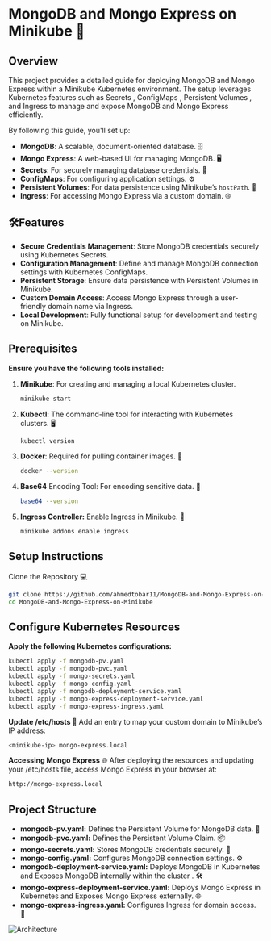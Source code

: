 # MongoDB and Mongo Express on Minikube 🚀

## Overview

This project provides a detailed guide for deploying MongoDB and Mongo Express within a Minikube Kubernetes environment. The setup leverages Kubernetes features such as Secrets , ConfigMaps , Persistent Volumes , and Ingress to manage and expose MongoDB and Mongo Express efficiently.

By following this guide, you'll set up:
- **MongoDB**: A scalable, document-oriented database. 🗄️
- **Mongo Express**: A web-based UI for managing MongoDB. 🖥️
- **Secrets**: For securely managing database credentials. 🔐
- **ConfigMaps**: For configuring application settings. ⚙️
- **Persistent Volumes**: For data persistence using Minikube’s `hostPath`. 💾
- **Ingress**: For accessing Mongo Express via a custom domain. 🌐

## 🛠️Features

- **Secure Credentials Management**: Store MongoDB credentials securely using Kubernetes Secrets. 
- **Configuration Management**: Define and manage MongoDB connection settings with Kubernetes ConfigMaps.
- **Persistent Storage**: Ensure data persistence with Persistent Volumes in Minikube.
- **Custom Domain Access**: Access Mongo Express through a user-friendly domain name via Ingress. 
- **Local Development**: Fully functional setup for development and testing on Minikube. 

## Prerequisites

**Ensure you have the following tools installed:**

1. **Minikube**: For creating and managing a local Kubernetes cluster.
   ```bash
   minikube start
2. **Kubectl**: The command-line tool for interacting with Kubernetes clusters. 🖥️
   ```bash
   kubectl version
3. **Docker**: Required for pulling container images. 🐳
   ```bash
   docker --version
4. **Base64** Encoding Tool: For encoding sensitive data. 🔢
   ```bash
   base64 --version
5. **Ingress Controller:** Enable Ingress in Minikube. 🚪
   ```bash
   minikube addons enable ingress

## Setup Instructions

Clone the Repository 💻
  ```bash
  git clone https://github.com/ahmedtobar11/MongoDB-and-Mongo-Express-on-Minikube.git
  cd MongoDB-and-Mongo-Express-on-Minikube
```

## Configure Kubernetes Resources
**Apply the following Kubernetes configurations:**

  ```bash
kubectl apply -f mongodb-pv.yaml
kubectl apply -f mongodb-pvc.yaml
kubectl apply -f mongo-secrets.yaml
kubectl apply -f mongo-config.yaml
kubectl apply -f mongodb-deployment-service.yaml
kubectl apply -f mongo-express-deployment-service.yaml
kubectl apply -f mongo-express-ingress.yaml
```
**Update /etc/hosts 📝**
Add an entry to map your custom domain to Minikube’s IP address:
  ```bash
  <minikube-ip> mongo-express.local
  ```

**Accessing Mongo Express** 🌐
After deploying the resources and updating your /etc/hosts file, access Mongo Express in your browser at:
  ```bash
http://mongo-express.local
  ```
## Project Structure

- **mongodb-pv.yaml:** Defines the Persistent Volume for MongoDB data. 📁
- **mongodb-pvc.yaml:** Defines the Persistent Volume Claim. 📦
- **mongo-secrets.yaml:** Stores MongoDB credentials securely. 🔐
- **mongo-config.yaml:** Configures MongoDB connection settings. ⚙️
- **mongodb-deployment-service.yaml:** Deploys MongoDB in Kubernetes and Exposes MongoDB internally within the cluster . 🛠️
- **mongo-express-deployment-service.yaml:** Deploys Mongo Express in Kubernetes and Exposes Mongo Express externally. 🌐
- **mongo-express-ingress.yaml:** Configures Ingress for domain access. 🚪

![Architecture](https://github.com/user-attachments/assets/3a2b133b-8e0d-4974-a206-06efbcdfd931)
